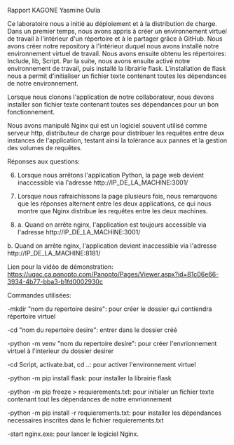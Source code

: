 Rapport KAGONE Yasmine Oulia


Ce laboratoire nous a initié au déploiement et à la distribution de charge. Dans un premier temps,
nous avons appris à créer un environnement virtuel de travail à l'intérieur d'un répertoire et à le partager grâce à GitHub.
Nous avons créer notre repository à l'intérieur duquel nous avons installé notre environnement virtuel de travail. Nous avons 
ensuite obtenu les répertoires: Include, lib, Script. Par la suite, nous avons ensuite activé notre environnement de travail, 
puis installé la librairie flask. L'installation de flask nous a permit d'initialiser un fichier texte contenant toutes les 
dépendances de notre environnement.

Lorsque nous clonons l'application de notre collaborateur, nous devons installer son fichier texte contenant toutes ses dépendances
pour un bon fonctionnement.

Nous avons manipulé Nginx qui est un logiciel souvent utilisé comme serveur http, distributeur de charge pour distribuer les 
requêtes entre deux instances de l'application, testant ainsi la tolérance aux pannes et la gestion des volumes de requêtes.


Réponses aux questions:


6) Lorsque nous arrêtons l'application Python, la page web devient inaccessible via l'adresse http://IP_DE_LA_MACHINE:3001/


16) Lorsque nous rafraichissons la page plusieurs fois, nous remarquons que les réponses alternent entre les deux applications,
 ce qui nous montre que Nginx distribue les requêtes entre les deux machines.



17) a. Quand on arrête nginx, l'application est toujours accessible via l'adresse http://IP_DE_LA_MACHINE:3001/


 b. Quand on arrête nginx, l'application devient inaccessible via l'adresse http://IP_DE_LA_MACHINE:8181/


Lien pour la vidéo de démonstration: https://uqac.ca.panopto.com/Panopto/Pages/Viewer.aspx?id=81c06e66-3934-4b77-bba3-b1fd0002930c 


Commandes utilisées:


-mkdir "nom du repertoire desire": pour créer le dossier qui contiendra répertoire virtuel


-cd "nom du repertoire desire": entrer dans le dossier créé


-python -m venv "nom du repertoire desire": pour créer l'envrionnement virtuel à l'interieur du dossier desirer


-cd Script, activate.bat, cd ..: pour activer l'environnement virtuel


-python -m pip install flask: pour installer la librairie flask


-python -m pip freeze > requierements.txt: pour initialer un fichier texte contenant tout les dépendances de notre envrionnement


-python -m pip install -r requierements.txt: pour installer les dépendances necessaires inscrites dans le fichier requierements.txt


-start nginx.exe: pour lancer le logiciel Nginx.
